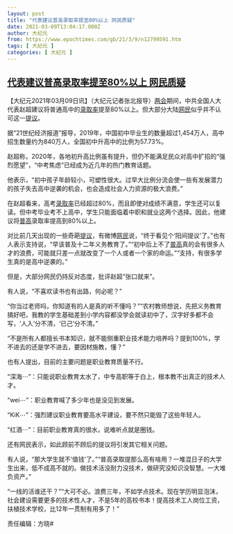 ```yaml
---
layout: post
title: "代表建议普高录取率提至80%以上 网民质疑"
date: 2021-03-09T13:04:17.000Z
author: 大纪元
from: https://www.epochtimes.com/gb/21/3/9/n12799591.htm
tags: [ 大纪元 ]
categories: [ 大纪元 ]
---
```

<!--1615295057000-->
[代表建议普高录取率提至80%以上 网民质疑](https://www.epochtimes.com/gb/21/3/9/n12799591.htm)
------

<div>
<p>【大纪元2021年03月09日讯】（大纪元记者张北报导）<a href="https://www.epochtimes.com/gb/tag/%E4%B8%A4%E4%BC%9A.html">两会</a>期间，中共全国人大代表赵超建议将普通高中的<a href="https://www.epochtimes.com/gb/tag/%E5%BD%95%E5%8F%96%E7%8E%87.html">录取率</a>提至80%以上。但大部分大陆<a href="https://www.epochtimes.com/gb/tag/%E7%BD%91%E6%B0%91.html">网民</a>似乎并不认可这一<a href="https://www.epochtimes.com/gb/tag/%E6%8F%90%E8%AE%AE.html">提议</a>。</p><p>据“21世纪经济报道”报导，2019年，中国初中毕业生的数量超过1,454万人，高中招生数量约为840万人，全国初中升高中的比例为57.73%。</p><p>赵超称，2020年，各地初升高比例虽有提升，但仍不能满足民众对高中扩招的“强烈愿望”，“中考焦虑”已经成为近几年的热门教育话题。</p><p>他表示，“初中孩子年龄较小，可塑性很大。过早大比例分流会使一些有发展潜力的孩子失去高中逆袭的机会，也会造成社会人力资源的极大浪费。”</p><p>在赵超看来，高考<a href="https://www.epochtimes.com/gb/tag/%E5%BD%95%E5%8F%96%E7%8E%87.html">录取率</a>已经超过80%，而且即使对成绩不满意，学生还可以复读。但中考毕业考不上高中，学生只能面临着中职和就业这两个选择。因此，他建议将<a href="https://www.epochtimes.com/gb/tag/%E6%99%AE%E9%AB%98.html">普高</a>录取率提高到80%以上。</p><p>对比前几天出现的一些奇葩<a href="https://www.epochtimes.com/gb/tag/%E6%8F%90%E8%AE%AE.html">提议</a>，有微博<a href="https://www.epochtimes.com/gb/tag/%E7%BD%91%E6%B0%91.html">网民</a>说，“终于看见个‘阳间提议’了。”也有人表示支持说，“早该普及十二年义务教育了。”“初中后上不了<a href="https://www.epochtimes.com/gb/tag/%E6%99%AE%E9%AB%98.html">普高</a>真的会有很多人才的浪费，可能就只差一点就改变了一个人或者一个家的命运。”“支持，有很多学生真的是高中逆袭的。”</p><p>但是，大部分网民仍持反对态度，批评赵超“张口就来”。</p><p>有人说，“不喜欢读书也有出路，何必呢？”</p><p>“你当过老师吗，你知道有的人是真的听不懂吗？”“农村教师想说，先把义务教育搞好吧，我教的学生基础差到小学内容都没学会就读初中了，汉字好多都不会写，‘人入’分不清，‘已己’分不清。”</p><p>“不是所有人都擅长书本知识，就不能侧重职业技术能力培养吗？提到100%，学不进去的还是学不进去，要因材施教，懂？”</p><p>也有人提出，目前的主要问题是职业教育质量不行。</p><p>“深海⋯”：只能说职业教育太水了，中专高职等于白上，根本教不出真正的技术人才。</p><p>“wei⋯”：职业教育喊了多少年也是没见到发展。</p><p>“KiK⋯”：强烈建议职业教育要高水平建设，要不然只能毁了这些年轻人。</p><p>“红酒⋯”：目前职业教育真的很水，说难听点就是圈钱。</p><p>还有网民表示，如此顾前不顾后的提议将引发其它相关问题。</p><p>有人说，“那大学生就不‘值钱’了。”“普高录取提那么高有啥用？一堆混日子的大学生出来，低不成高不就的。做技术活没耐力没技术，做研究没知识没智慧。一大堆负资产。”</p><p>“一线的活谁还干？”“大可不必。浪费三年，不如学点技术。现在学历明显泡沫，社会建设需要更多的技术性人才，不是5年的高校书本！提高技术工人岗位工资，扶植技术学校，比12年一贯制有用多了！”</p><p>责任编辑：方晓#</p>
</div>
